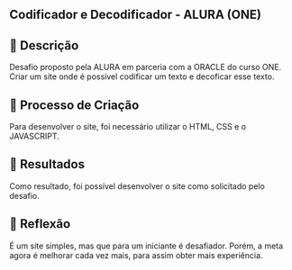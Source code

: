 
## Codificador e Decodificador - ALURA (ONE)

## 📒 Descrição
Desafio proposto pela ALURA em parceria com a ORACLE do curso ONE. Criar um site onde é possível codificar um texto e decoficar esse texto.

## 🧐 Processo de Criação
Para desenvolver o site, foi necessário utilizar o HTML, CSS e o JAVASCRIPT.

## 🚀 Resultados
Como resultado, foi possível desenvolver o site como solicitado pelo desafio.

## 💭 Reflexão
É um site simples, mas que para um iniciante é desafiador. Porém, a meta agora é melhorar cada vez mais, para assim obter mais experiência.
